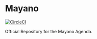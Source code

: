 # Mayano

[![CircleCI](https://circleci.com/gh/TiagoJoseMagalhaes/Mayano.svg?style=svg)](https://circleci.com/gh/TiagoJoseMagalhaes/Mayano)

Official Repository for the Mayano Agenda.
